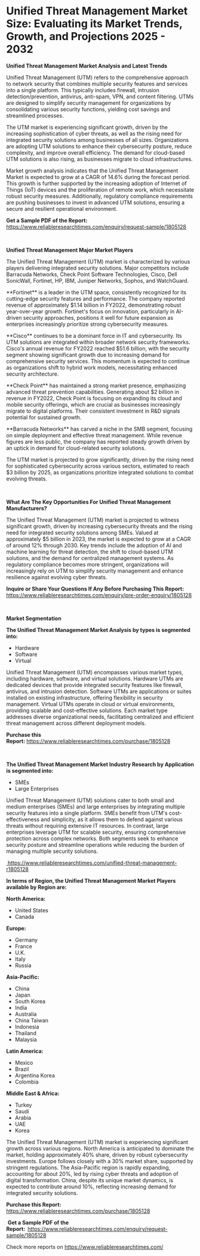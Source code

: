 <p><h1>Unified Threat Management Market Size: Evaluating its Market Trends, Growth, and Projections 2025 - 2032</h1></p><p><strong>Unified Threat Management Market Analysis and Latest Trends</strong></p>
<p><p>Unified Threat Management (UTM) refers to the comprehensive approach to network security that combines multiple security features and services into a single platform. This typically includes firewall, intrusion detection/prevention, antivirus, anti-spam, VPN, and content filtering. UTMs are designed to simplify security management for organizations by consolidating various security functions, yielding cost savings and streamlined processes.</p><p>The UTM market is experiencing significant growth, driven by the increasing sophistication of cyber threats, as well as the rising need for integrated security solutions among businesses of all sizes. Organizations are adopting UTM solutions to enhance their cybersecurity posture, reduce complexity, and improve overall efficiency. The demand for cloud-based UTM solutions is also rising, as businesses migrate to cloud infrastructures.</p><p>Market growth analysis indicates that the Unified Threat Management Market is expected to grow at a CAGR of 14.6% during the forecast period. This growth is further supported by the increasing adoption of Internet of Things (IoT) devices and the proliferation of remote work, which necessitate robust security measures. Additionally, regulatory compliance requirements are pushing businesses to invest in advanced UTM solutions, ensuring a secure and resilient operational environment.</p></p>
<p><strong>Get a Sample PDF of the Report:&nbsp;</strong> <a href="https://www.reliableresearchtimes.com/enquiry/request-sample/1805128?utm_campaign=3060&utm_medium=2&utm_source=Github&utm_content=ia&utm_term=08042025&utm_id=unified-threat-management">https://www.reliableresearchtimes.com/enquiry/request-sample/1805128</a></p>
<p>&nbsp;</p>
<p><strong>Unified Threat Management Major Market Players</strong></p>
<p><p>The Unified Threat Management (UTM) market is characterized by various players delivering integrated security solutions. Major competitors include Barracuda Networks, Check Point Software Technologies, Cisco, Dell SonicWall, Fortinet, HP, IBM, Juniper Networks, Sophos, and WatchGuard.</p><p>**Fortinet** is a leader in the UTM space, consistently recognized for its cutting-edge security features and performance. The company reported revenue of approximately $1.14 billion in FY2022, demonstrating robust year-over-year growth. Fortinet's focus on innovation, particularly in AI-driven security approaches, positions it well for future expansion as enterprises increasingly prioritize strong cybersecurity measures.</p><p>**Cisco** continues to be a dominant force in IT and cybersecurity. Its UTM solutions are integrated within broader network security frameworks. Cisco's annual revenue for FY2022 reached $51.6 billion, with the security segment showing significant growth due to increasing demand for comprehensive security services. This momentum is expected to continue as organizations shift to hybrid work models, necessitating enhanced security architecture.</p><p>**Check Point** has maintained a strong market presence, emphasizing advanced threat prevention capabilities. Generating about $2 billion in revenue in FY2022, Check Point is focusing on expanding its cloud and mobile security offerings, which are crucial as businesses increasingly migrate to digital platforms. Their consistent investment in R&D signals potential for sustained growth.</p><p>**Barracuda Networks** has carved a niche in the SMB segment, focusing on simple deployment and effective threat management. While revenue figures are less public, the company has reported steady growth driven by an uptick in demand for cloud-related security solutions.</p><p>The UTM market is projected to grow significantly, driven by the rising need for sophisticated cybersecurity across various sectors, estimated to reach $3 billion by 2025, as organizations prioritize integrated solutions to combat evolving threats.</p></p>
<p>&nbsp;</p>
<p><strong>What Are The Key Opportunities For Unified Threat Management Manufacturers?</strong></p>
<p><p>The Unified Threat Management (UTM) market is projected to witness significant growth, driven by increasing cybersecurity threats and the rising need for integrated security solutions among SMEs. Valued at approximately $5 billion in 2023, the market is expected to grow at a CAGR of around 12% through 2030. Key trends include the adoption of AI and machine learning for threat detection, the shift to cloud-based UTM solutions, and the demand for centralized management systems. As regulatory compliance becomes more stringent, organizations will increasingly rely on UTM to simplify security management and enhance resilience against evolving cyber threats.</p></p>
<p><strong>Inquire or Share Your Questions If Any Before Purchasing This Report:</strong> <a href="https://www.reliableresearchtimes.com/enquiry/pre-order-enquiry/1805128?utm_campaign=3060&utm_medium=2&utm_source=Github&utm_content=ia&utm_term=08042025&utm_id=unified-threat-management">https://www.reliableresearchtimes.com/enquiry/pre-order-enquiry/1805128</a></p>
<p>&nbsp;</p>
<p><strong>Market Segmentation</strong></p>
<p><strong>The Unified Threat Management Market Analysis by types is segmented into:</strong></p>
<p><ul><li>Hardware</li><li>Software</li><li>Virtual</li></ul></p>
<p><p>Unified Threat Management (UTM) encompasses various market types, including hardware, software, and virtual solutions. Hardware UTMs are dedicated devices that provide integrated security features like firewall, antivirus, and intrusion detection. Software UTMs are applications or suites installed on existing infrastructure, offering flexibility in security management. Virtual UTMs operate in cloud or virtual environments, providing scalable and cost-effective solutions. Each market type addresses diverse organizational needs, facilitating centralized and efficient threat management across different deployment models.</p></p>
<p><strong>Purchase this Report:&nbsp;</strong><a href="https://www.reliableresearchtimes.com/purchase/1805128?utm_campaign=3060&utm_medium=2&utm_source=Github&utm_content=ia&utm_term=08042025&utm_id=unified-threat-management">https://www.reliableresearchtimes.com/purchase/1805128</a></p>
<p>&nbsp;</p>
<p><strong>The Unified Threat Management Market Industry Research by Application is segmented into:</strong></p>
<p><ul><li>SMEs</li><li>Large Enterprises</li></ul></p>
<p><p>Unified Threat Management (UTM) solutions cater to both small and medium enterprises (SMEs) and large enterprises by integrating multiple security features into a single platform. SMEs benefit from UTM's cost-effectiveness and simplicity, as it allows them to defend against various threats without requiring extensive IT resources. In contrast, large enterprises leverage UTM for scalable security, ensuring comprehensive protection across complex networks. Both segments seek to enhance security posture and streamline operations while reducing the burden of managing multiple security solutions.</p></p>
<p><a href="https://www.reliableresearchtimes.com/unified-threat-management-r1805128?utm_campaign=3060&utm_medium=2&utm_source=Github&utm_content=ia&utm_term=08042025&utm_id=unified-threat-management">&nbsp;https://www.reliableresearchtimes.com/unified-threat-management-r1805128</a></p>
<p><strong>In terms of Region, the Unified Threat Management Market Players available by Region are:</strong></p>
<p>
    <p> <strong> North America: </strong>
        <ul>
            <li>United States</li>
            <li>Canada</li>
        </ul>
        </p> 
    <p> <strong> Europe: </strong>
        <ul>
            <li>Germany</li>
            <li>France</li>
            <li>U.K.</li>
            <li>Italy</li>
            <li>Russia</li>
        </ul>
        </p> 
    <p> <strong> Asia-Pacific: </strong>
        <ul>
            <li>China</li>
            <li>Japan</li>
            <li>South Korea</li>
            <li>India</li>
            <li>Australia</li>
            <li>China Taiwan</li>
            <li>Indonesia</li>
            <li>Thailand</li>
            <li>Malaysia</li>
        </ul>
        </p> 
    <p> <strong> Latin America: </strong>
        <ul>
            <li>Mexico</li>
            <li>Brazil</li>
            <li>Argentina Korea</li>
            <li>Colombia</li>
        </ul>
        </p> 
    <p> <strong> Middle East & Africa: </strong>
        <ul>
            <li>Turkey</li>
            <li>Saudi</li>
            <li>Arabia</li>
            <li>UAE</li>
            <li>Korea</li>
        </ul>
    </p>
    </p>
<p><p>The Unified Threat Management (UTM) market is experiencing significant growth across various regions. North America is anticipated to dominate the market, holding approximately 40% share, driven by robust cybersecurity investments. Europe follows closely with a 30% market share, supported by stringent regulations. The Asia-Pacific region is rapidly expanding, accounting for about 20%, led by rising cyber threats and adoption of digital transformation. China, despite its unique market dynamics, is expected to contribute around 10%, reflecting increasing demand for integrated security solutions.</p></p>
<p><strong>Purchase this Report: </strong><a href="https://www.reliableresearchtimes.com/purchase/1805128?utm_campaign=3060&utm_medium=2&utm_source=Github&utm_content=ia&utm_term=08042025&utm_id=unified-threat-management">https://www.reliableresearchtimes.com/purchase/1805128</a></p>
<p>&nbsp;<strong>Get a Sample PDF of the Report:&nbsp;&nbsp;</strong><a href="https://www.reliableresearchtimes.com/enquiry/request-sample/1805128?utm_campaign=3060&utm_medium=2&utm_source=Github&utm_content=ia&utm_term=08042025&utm_id=unified-threat-management">https://www.reliableresearchtimes.com/enquiry/request-sample/1805128</a></p>
<p><strong></strong></p>
<p>Check more reports on <a href="https://www.reliableresearchtimes.com/?utm_campaign=3060&utm_medium=2&utm_source=Github&utm_content=ia&utm_term=08042025&utm_id=unified-threat-management">https://www.reliableresearchtimes.com/</a></p>